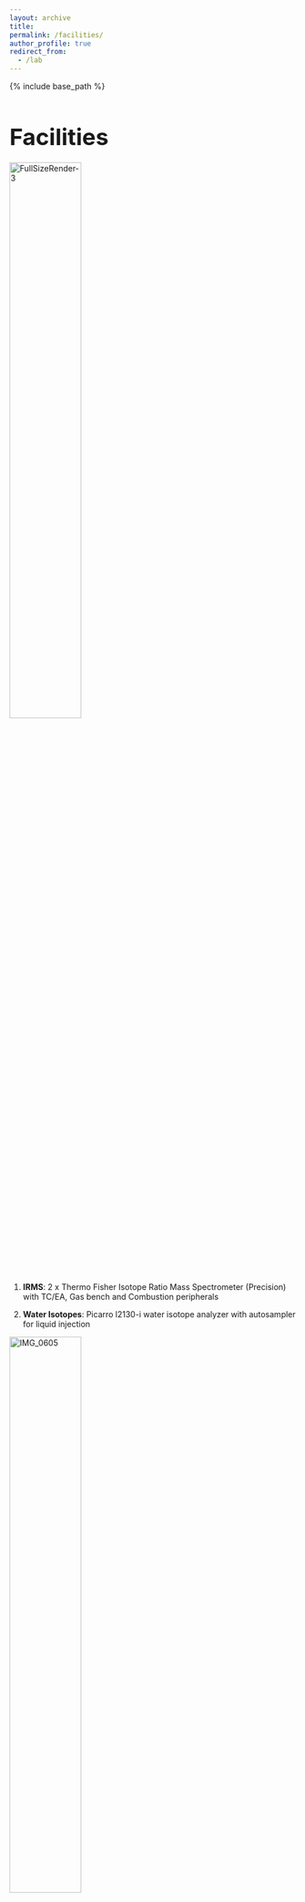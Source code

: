 ```yaml
---
layout: archive
title:
permalink: /facilities/
author_profile: true
redirect_from:
  - /lab
---
```


{% include base_path %}

<h1 style="font-size: 40px; font-weight: bold; margin-bottom: 0.5em;">Facilities</h1>

<img src="https://github.com/berkelha/berkelha.github.io/blob/master/images/facilities/FullSizeRender-3.jpg?raw=true" alt="FullSizeRender-3" style="width: 50%; height: auto;"><br>
1) **IRMS**: 2 x Thermo Fisher Isotope Ratio Mass Spectrometer (Precision) with TC/EA, Gas bench and Combustion peripherals

2) **Water Isotopes**: Picarro l2130-i water isotope analyzer with autosampler for liquid injection<br>
<img src="https://github.com/berkelha/berkelha.github.io/blob/master/images/facilities/IMG_0605.jpg?raw=true" alt="IMG_0605" style="width: 50%; height: auto;">

3) **Carbon Gas Isotopes**: Picarro 13CH4 and 13CO2 analyzer

4) **Carbonyl sulfide**: Los Gatos Research Inc. OCS/CO/CO2 Analyzer

5) FLIR Ex53 **Thermal Camera**.

6) MicroAeth MA200 **Black Carbon** Analyzer

7) Wet lab/dry lab with extraction lines, balance, microscopes, drying oven, fume hood, muffle furnace, freeze dryer, chest freezer.

8) **Computing**: 2 High performance computing nodes. Specs: Intel(R) Xeon(R) CPU E5-2670 2.60GHz, 16 Cores, Cache Size : 20MB, Manufacturer’s model number : DELL ‘PowerEdge R620′, Chipset : Intel Corporation C600/X79 series, 128GB RAM, 1TB on-board hard drive<br>
<img src="https://github.com/berkelha/berkelha.github.io/blob/master/images/facilities/L1020082-1000x562-648x364.jpg?raw=true" alt="L1020082-1000x562" style="width: 50%; height: auto;">
